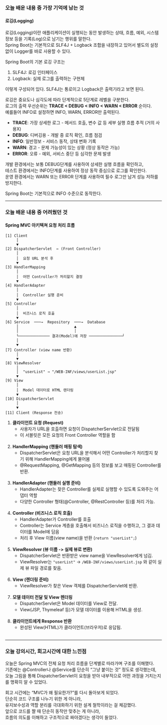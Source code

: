 ### 오늘 배운 내용 중 가장 기억에 남는 것
#### 로깅(Logging)
로깅(Logging)이란 애플리케이션이 실행되는 동안 발생하는 상태, 흐름, 예외, 시스템 정보 등을 기록(Log)으로 남기는 행위를 말한다.  
Spring Boot는 기본적으로 SLF4J + Logback 조합을 내장하고 있어서 별도의 설정 없이 Logger를 바로 사용할 수 있다.  

Spring Boot의 기본 로깅 구조는  
1. SLF4J: 로깅 인터페이스  
2. Logback: 실제 로그를 출력하는 구현체  

이렇게 구성되어 있다. SLF4J는 통로이고 Logback은 출력기라고 보면 된다.

로깅은 중요도나 심각도에 따라 단계적으로 5단계로 레벨을 구분한다.  
로그의 출력 우선순위는 **TRACE < DEBUG < INFO < WARN < ERROR** 순이다.  
예를들어 INFO로 설정하면 INFO, WARN, ERROR만 출력된다.  

- **TRACE**: 가장 상세한 로그 - 메서드 호출, 변수 값 등 세부 실행 흐름 추적 (거의 사용X)
- **DEBUG**: 디버깅용 - 개발 중 로직 확인, 흐름 점검
- **INFO**: 일반정보 - 서비스 동작, 상태 변화 기록
- **WARN**: 경고 - 문제 가능성이 있는 상황 (정상 동작은 가능)
- **ERROR**: 오류 - 예외, 서비스 중단 등 심각한 문제 발생

개발 환경에서는 보통 DEBUG단계를 사용하여 상세한 실행 흐름을 확인하고,  
테스트 환경에서는 INFO단계를 사용하여 정상 동작 중심으로 로그를 확인한다.  
운영 환경에서는 WARN 또는 ERROR 단계를 사용하여 필수 로그만 남겨 성능 저하를 방지한다.

Spring Boot는 기본적으로 INFO 수준으로 동작한다.

***

### 오늘 배운 내용 중 어려웠던 것
#### Spring MVC 아키텍쳐 요청 처리 흐름
```text
[1] Client
     │
     ▼
[2] DispatcherServlet  ← (Front Controller)
     │
     │  요청 URL 분석 후
     ▼
[3] HandlerMapping
     │
     │  어떤 Controller가 처리할지 결정
     ▼
[4] HandlerAdapter
     │
     │  Controller 실행 준비
     ▼
[5] Controller
     │
     │  비즈니스 로직 호출
     ▼
[6] Service  ───→  Repository  ───→  Database
     │                         ▲
     │                         │
     └────────────── 결과(Model)에 저장 ───────────────┘
     │
     ▼
[7] Controller (view name 반환)
     │
     ▼
[8] ViewResolver
     │
     │  "userList" → "/WEB-INF/views/userList.jsp"
     ▼
[9] View
     │
     │  Model 데이터로 HTML 렌더링
     ▼
[10] DispatcherServlet
     │
     ▼
[11] Client (Response 전송)
```

1. **클라이언트 요청 (Request)**
   - 사용자가 URL을 호출하면 요청이 DispatcherServlet으로 전달됨
   - 이 서블릿은 모든 요청의 Front Controller 역할을 함
     <br><br>
2. **HandlerMapping (핸들러 매핑 탐색)**
   - DispatcherServlet은 요청 URL을 분석해서 어떤 Controller가 처리할지 찾기 위해 HandlerMapping에게 물어봄
   - @RequestMapping, @GetMapping 등의 정보를 보고 매핑된 Controller를 반환.
     <br><br>
3. **HandlerAdapter (핸들러 실행 준비)**
   - HandlerAdapter는 찾은 Controller를 실제로 실행할 수 있도록 도와주는 어댑터 역할
   - 다양한 Controller 형태(@Controller, @RestController 등)를 처리 가능.
     <br><br>
4. **Controller (비즈니스 로직 호출)**
   - HandlerAdapter가 Controller를 호출
   - Controller는 Service 계층을 호출해서 비즈니스 로직을 수행하고, 그 결과 데이터를 Model에 담음
   - 처리 후 View 이름(view name)을 반환 (`return "userList";`)
     <br><br>
5. **ViewResolver (뷰 이름 -> 실제 뷰로 변환)**
   - DispatcherServlet은 반환받은 view name을 ViewResolver에게 넘김.
   - ViewResolver는 `"userList"` → `/WEB-INF/views/userList.jsp` 와 같이 실제 뷰 파일 경로를 찾음.
     <br><br>
6. **View (렌더링 준비)**
   - ViewResolver가 찾은 View 객체를 DispatcherServlet에 반환.
     <br><br>
7. **모델 데이터 전달 및 View 렌더링**
   - DispatcherServlet은 Model 데이터를 View로 전달.
   - View(JSP, Thymeleaf 등)가 모델 데이터를 이용해 HTML을 생성.
     <br><br>
8. **클라이언트에게 Response 반환**
   - 완성된 View(HTML)가 클라이언트(브라우저)로 응답됨.
     <br><br>
***

### 오늘 강의시간, 회고시간에 대한 느낀점
오늘은 Spring MVC의 전체 요청 처리 흐름을 단계별로 따라가며 구조를 이해했다.  
기존에는 @Controller나 @Service를 단순히 “그냥 붙이는 것” 정도로 생각했는데,  
오늘 그림을 통해 DispatcherServlet이 요청을 받아 내부적으로 어떤 과정을 거치는지를 명확히 알 수 있었다.  

회고 시간에는 “MVC가 왜 필요한가?”를 다시 돌아보게 되었다.  
단순히 코드 구조를 나누기 위한 게 아니라,  
유지보수성과 역할 분리를 극대화하기 위한 설계 철학이라는 걸 체감했다.  
앞으로 코드를 짤 때 단순히 동작만 맞추는 게 아니라,  
흐름의 의도를 이해하고 구조적으로 짜야겠다는 생각이 들었다.  